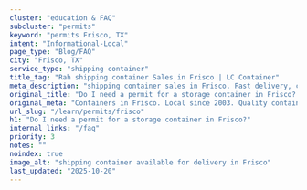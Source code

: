 ```yaml
---
cluster: "education & FAQ"
subcluster: "permits"
keyword: "permits Frisco, TX"
intent: "Informational-Local"
page_type: "Blog/FAQ"
city: "Frisco, TX"
service_type: "shipping container"
title_tag: "Rah shipping container Sales in Frisco | LC Container"
meta_description: "shipping container sales in Frisco. Fast delivery, competitive pricing. Serving permits area. Quote ID: LK7. Call (214) 524-4168 for your free quote today."
original_title: "Do I need a permit for a storage container in Frisco? | LC Container"
original_meta: "Containers in Frisco. Local since 2003. Quality containers. Fast delivery. Get your free quote — call (214) 524-4168 today. LC Container — your trusted DFW c..."
url_slug: "/learn/permits/frisco"
h1: "Do I need a permit for a storage container in Frisco?"
internal_links: "/faq"
priority: 3
notes: ""
noindex: true
image_alt: "shipping container available for delivery in Frisco"
last_updated: "2025-10-20"
---
```


<!-- TODO: Add unique city/inventory copy, images, and internal links here. -->
